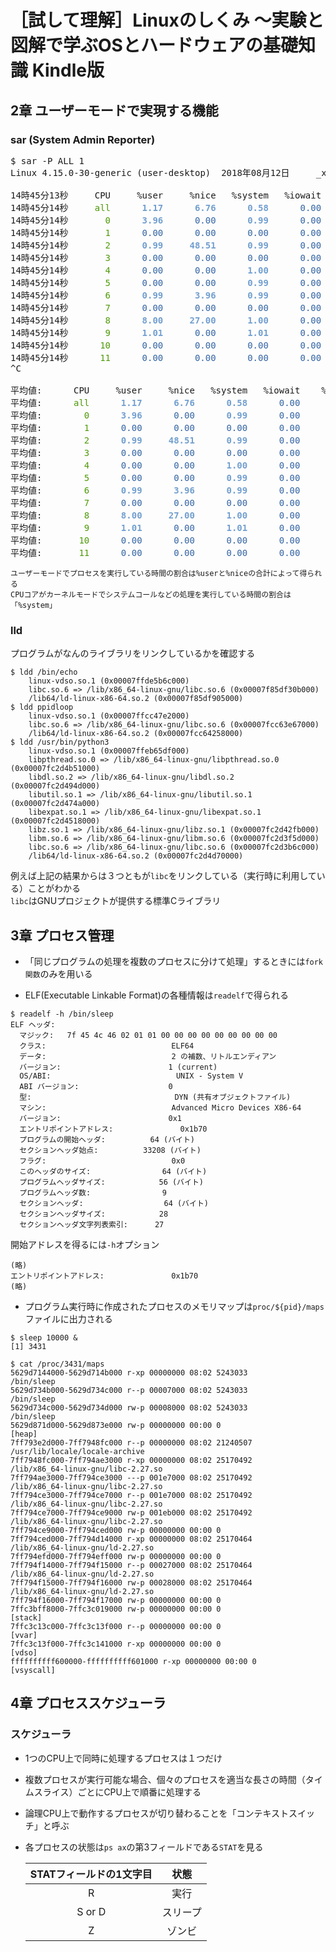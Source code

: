 # ［試して理解］Linuxのしくみ ～実験と図解で学ぶOSとハードウェアの基礎知識 Kindle版 
## 2章 ユーザーモードで実現する機能

###  sar (System Admin Reporter)

<pre>$ sar -P ALL 1
Linux 4.15.0-30-generic (user-desktop) 	2018年08月12日 	_x86_64_	(12 CPU)

14時45分13秒     CPU     %user     %nice   %system   %iowait    %steal     %idle
14時45分14秒<font color="#4E9A06">     all</font><font color="#729FCF"><b>      1.17      6.76      0.58</b></font><font color="#3465A4">      0.00      0.00</font><font color="#EF2929"><b>     91.49</b></font>
14時45分14秒<font color="#4E9A06">       0</font><font color="#729FCF"><b>      3.96</b></font><font color="#3465A4">      0.00</font><font color="#729FCF"><b>      0.99</b></font><font color="#3465A4">      0.00      0.00</font><font color="#EF2929"><b>     95.05</b></font>
14時45分14秒<font color="#4E9A06">       1</font><font color="#3465A4">      0.00      0.00      0.00      0.00      0.00</font><font color="#EF2929"><b>    100.00</b></font>
14時45分14秒<font color="#4E9A06">       2</font><font color="#729FCF"><b>      0.99     48.51      0.99</b></font><font color="#3465A4">      0.00      0.00</font><font color="#729FCF"><b>     49.50</b></font>
14時45分14秒<font color="#4E9A06">       3</font><font color="#3465A4">      0.00      0.00      0.00      0.00      0.00</font><font color="#EF2929"><b>    100.00</b></font>
14時45分14秒<font color="#4E9A06">       4</font><font color="#3465A4">      0.00      0.00</font><font color="#729FCF"><b>      1.00</b></font><font color="#3465A4">      0.00      0.00</font><font color="#EF2929"><b>     99.00</b></font>
14時45分14秒<font color="#4E9A06">       5</font><font color="#3465A4">      0.00      0.00</font><font color="#729FCF"><b>      0.99</b></font><font color="#3465A4">      0.00      0.00</font><font color="#EF2929"><b>     99.01</b></font>
14時45分14秒<font color="#4E9A06">       6</font><font color="#729FCF"><b>      0.99      3.96      0.99</b></font><font color="#3465A4">      0.00      0.00</font><font color="#EF2929"><b>     94.06</b></font>
14時45分14秒<font color="#4E9A06">       7</font><font color="#3465A4">      0.00      0.00      0.00      0.00      0.00</font><font color="#EF2929"><b>    100.00</b></font>
14時45分14秒<font color="#4E9A06">       8</font><font color="#729FCF"><b>      8.00     27.00      1.00</b></font><font color="#3465A4">      0.00      0.00</font><font color="#AD7FA8"><b>     64.00</b></font>
14時45分14秒<font color="#4E9A06">       9</font><font color="#729FCF"><b>      1.01</b></font><font color="#3465A4">      0.00</font><font color="#729FCF"><b>      1.01</b></font><font color="#3465A4">      0.00      0.00</font><font color="#EF2929"><b>     97.98</b></font>
14時45分14秒<font color="#4E9A06">      10</font><font color="#3465A4">      0.00      0.00      0.00      0.00      0.00</font><font color="#EF2929"><b>    100.00</b></font>
14時45分14秒<font color="#4E9A06">      11</font><font color="#3465A4">      0.00      0.00      0.00      0.00      0.00</font><font color="#EF2929"><b>    100.00</b></font>
^C

平均値:      CPU     %user     %nice   %system   %iowait    %steal     %idle
平均値: <font color="#4E9A06">     all</font><font color="#729FCF"><b>      1.17      6.76      0.58</b></font><font color="#3465A4">      0.00      0.00</font><font color="#EF2929"><b>     91.49</b></font>
平均値: <font color="#4E9A06">       0</font><font color="#729FCF"><b>      3.96</b></font><font color="#3465A4">      0.00</font><font color="#729FCF"><b>      0.99</b></font><font color="#3465A4">      0.00      0.00</font><font color="#EF2929"><b>     95.05</b></font>
平均値: <font color="#4E9A06">       1</font><font color="#3465A4">      0.00      0.00      0.00      0.00      0.00</font><font color="#EF2929"><b>    100.00</b></font>
平均値: <font color="#4E9A06">       2</font><font color="#729FCF"><b>      0.99     48.51      0.99</b></font><font color="#3465A4">      0.00      0.00</font><font color="#729FCF"><b>     49.50</b></font>
平均値: <font color="#4E9A06">       3</font><font color="#3465A4">      0.00      0.00      0.00      0.00      0.00</font><font color="#EF2929"><b>    100.00</b></font>
平均値: <font color="#4E9A06">       4</font><font color="#3465A4">      0.00      0.00</font><font color="#729FCF"><b>      1.00</b></font><font color="#3465A4">      0.00      0.00</font><font color="#EF2929"><b>     99.00</b></font>
平均値: <font color="#4E9A06">       5</font><font color="#3465A4">      0.00      0.00</font><font color="#729FCF"><b>      0.99</b></font><font color="#3465A4">      0.00      0.00</font><font color="#EF2929"><b>     99.01</b></font>
平均値: <font color="#4E9A06">       6</font><font color="#729FCF"><b>      0.99      3.96      0.99</b></font><font color="#3465A4">      0.00      0.00</font><font color="#EF2929"><b>     94.06</b></font>
平均値: <font color="#4E9A06">       7</font><font color="#3465A4">      0.00      0.00      0.00      0.00      0.00</font><font color="#EF2929"><b>    100.00</b></font>
平均値: <font color="#4E9A06">       8</font><font color="#729FCF"><b>      8.00     27.00      1.00</b></font><font color="#3465A4">      0.00      0.00</font><font color="#AD7FA8"><b>     64.00</b></font>
平均値: <font color="#4E9A06">       9</font><font color="#729FCF"><b>      1.01</b></font><font color="#3465A4">      0.00</font><font color="#729FCF"><b>      1.01</b></font><font color="#3465A4">      0.00      0.00</font><font color="#EF2929"><b>     97.98</b></font>
平均値: <font color="#4E9A06">      10</font><font color="#3465A4">      0.00      0.00      0.00      0.00      0.00</font><font color="#EF2929"><b>    100.00</b></font>
平均値: <font color="#4E9A06">      11</font><font color="#3465A4">      0.00      0.00      0.00      0.00      0.00</font><font color="#EF2929"><b>    100.00</b></font>
</pre>


```
ユーザーモードでプロセスを実行している時間の割合は%userと%niceの合計によって得られる
CPUコアがカーネルモードでシステムコールなどの処理を実行している時間の割合は「%system」
```

### lld 
プログラムがなんのライブラリをリンクしているかを確認する

```
$ ldd /bin/echo
	linux-vdso.so.1 (0x00007ffde5b6c000)
	libc.so.6 => /lib/x86_64-linux-gnu/libc.so.6 (0x00007f85df30b000)
	/lib64/ld-linux-x86-64.so.2 (0x00007f85df905000)
$ ldd ppidloop
	linux-vdso.so.1 (0x00007ffcc47e2000)
	libc.so.6 => /lib/x86_64-linux-gnu/libc.so.6 (0x00007fcc63e67000)
	/lib64/ld-linux-x86-64.so.2 (0x00007fcc64258000)
$ ldd /usr/bin/python3
	linux-vdso.so.1 (0x00007ffeb65df000)
	libpthread.so.0 => /lib/x86_64-linux-gnu/libpthread.so.0 (0x00007fc2d4b51000)
	libdl.so.2 => /lib/x86_64-linux-gnu/libdl.so.2 (0x00007fc2d494d000)
	libutil.so.1 => /lib/x86_64-linux-gnu/libutil.so.1 (0x00007fc2d474a000)
	libexpat.so.1 => /lib/x86_64-linux-gnu/libexpat.so.1 (0x00007fc2d4518000)
	libz.so.1 => /lib/x86_64-linux-gnu/libz.so.1 (0x00007fc2d42fb000)
	libm.so.6 => /lib/x86_64-linux-gnu/libm.so.6 (0x00007fc2d3f5d000)
	libc.so.6 => /lib/x86_64-linux-gnu/libc.so.6 (0x00007fc2d3b6c000)
	/lib64/ld-linux-x86-64.so.2 (0x00007fc2d4d70000)
```
例えば上記の結果からは３つともが`libc`をリンクしている（実行時に利用している）ことがわかる  
`libc`はGNUプロジェクトが提供する標準Cライブラリ

## 3章 プロセス管理

* 「同じプログラムの処理を複数のプロセスに分けて処理」するときには`fork関数`のみを用いる  


* ELF(Executable Linkable Format)の各種情報は`readelf`で得られる

```
$ readelf -h /bin/sleep 
ELF ヘッダ:
  マジック:   7f 45 4c 46 02 01 01 00 00 00 00 00 00 00 00 00 
  クラス:                            ELF64
  データ:                            2 の補数、リトルエンディアン
  バージョン:                        1 (current)
  OS/ABI:                            UNIX - System V
  ABI バージョン:                    0
  型:                                DYN (共有オブジェクトファイル)
  マシン:                            Advanced Micro Devices X86-64
  バージョン:                        0x1
  エントリポイントアドレス:               0x1b70
  プログラムの開始ヘッダ:          64 (バイト)
  セクションヘッダ始点:          33208 (バイト)
  フラグ:                            0x0
  このヘッダのサイズ:                64 (バイト)
  プログラムヘッダサイズ:            56 (バイト)
  プログラムヘッダ数:                9
  セクションヘッダ:                  64 (バイト)
  セクションヘッダサイズ:            28
  セクションヘッダ文字列表索引:      27

```
開始アドレスを得るには`-h`オプション
```
(略)
エントリポイントアドレス:               0x1b70
(略)
```




* プログラム実行時に作成されたプロセスのメモリマップは`proc/${pid}/maps`ファイルに出力される

```
$ sleep 10000 &
[1] 3431

$ cat /proc/3431/maps
5629d7144000-5629d714b000 r-xp 00000000 08:02 5243033                    /bin/sleep
5629d734b000-5629d734c000 r--p 00007000 08:02 5243033                    /bin/sleep
5629d734c000-5629d734d000 rw-p 00008000 08:02 5243033                    /bin/sleep
5629d871d000-5629d873e000 rw-p 00000000 00:00 0                          [heap]
7ff793e2d000-7ff7948fc000 r--p 00000000 08:02 21240507                   /usr/lib/locale/locale-archive
7ff7948fc000-7ff794ae3000 r-xp 00000000 08:02 25170492                   /lib/x86_64-linux-gnu/libc-2.27.so
7ff794ae3000-7ff794ce3000 ---p 001e7000 08:02 25170492                   /lib/x86_64-linux-gnu/libc-2.27.so
7ff794ce3000-7ff794ce7000 r--p 001e7000 08:02 25170492                   /lib/x86_64-linux-gnu/libc-2.27.so
7ff794ce7000-7ff794ce9000 rw-p 001eb000 08:02 25170492                   /lib/x86_64-linux-gnu/libc-2.27.so
7ff794ce9000-7ff794ced000 rw-p 00000000 00:00 0 
7ff794ced000-7ff794d14000 r-xp 00000000 08:02 25170464                   /lib/x86_64-linux-gnu/ld-2.27.so
7ff794efd000-7ff794eff000 rw-p 00000000 00:00 0 
7ff794f14000-7ff794f15000 r--p 00027000 08:02 25170464                   /lib/x86_64-linux-gnu/ld-2.27.so
7ff794f15000-7ff794f16000 rw-p 00028000 08:02 25170464                   /lib/x86_64-linux-gnu/ld-2.27.so
7ff794f16000-7ff794f17000 rw-p 00000000 00:00 0 
7ffc3bff8000-7ffc3c019000 rw-p 00000000 00:00 0                          [stack]
7ffc3c13c000-7ffc3c13f000 r--p 00000000 00:00 0                          [vvar]
7ffc3c13f000-7ffc3c141000 r-xp 00000000 00:00 0                          [vdso]
ffffffffff600000-ffffffffff601000 r-xp 00000000 00:00 0                  [vsyscall]
```


## 4章 プロセススケジューラ
### スケジューラ
* 1つのCPU上で同時に処理するプロセスは１つだけ
* 複数プロセスが実行可能な場合、個々のプロセスを適当な長さの時間（タイムスライス）ごとにCPU上で順番に処理する
* 論理CPU上で動作するプロセスが切り替わることを「コンテキストスイッチ」と呼ぶ
* 各プロセスの状態は`ps ax`の第3フィールドである`STAT`を見る  

    | STATフィールドの1文字目 | 状態 |
    | :--: | :--: |
    |R|実行|
    |S or D|スリープ|
    |Z|ゾンビ|